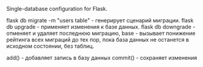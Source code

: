 Single-database configuration for Flask.

flask db migrate -m "users table" - генерирует сценарий миграции.
flask db upgrade - применяет изменения к базе данных.
flask db downgrade - отменяет и удаляет последнюю миграцию, base - вызывает понижение рейтинга всех миграций до тех пор, пока база данных не останется в исходном состоянии, без таблиц.

add() - добавляет запись в базу данных
commit() - сохраняет изменения
